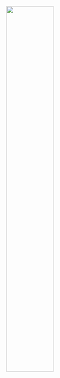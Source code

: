 
 <img width="50%" src="https://user-images.githubusercontent.com/95284523/206218242-25603da9-de5f-4143-a84b-d80181b82e89.gif"/>




